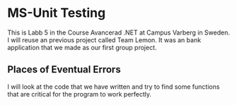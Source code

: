 # MS-Unit Testing

This is Labb 5 in the Course Avancerad .NET at Campus Varberg in Sweden.
I will reuse an previous project called Team Lemon. It was an bank application that we made as our first group project.

## Places of Eventual Errors
I will look at the code that we have written and try to find some functions that are critical for the program to work perfectly.

